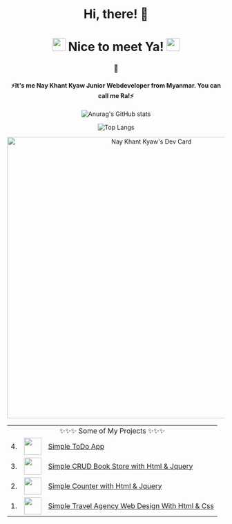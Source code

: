 <h1 align="center">Hi, there! 👋</h1>
<h1 align="center"><img src="https://cultofthepartyparrot.com/parrots/hd/christmasparrot.gif" width="30" height="30"/> Nice to meet Ya! <img src="https://cultofthepartyparrot.com/parrots/hd/christmasparrot.gif" width="30" height="30"/> </h1>

<h3 align="center">🌱</h3>
<h4 align="center">⚡It's me Nay Khant Kyaw Junior Webdeveloper from Myanmar. You can call me Ra!⚡</h4>

<div align="center">
  
  ![Anurag's GitHub stats](https://github-readme-stats.vercel.app/api?username=naykhantkyaw-coding&show_icons=true&theme=github_dark)

   ![Top Langs](https://github-readme-stats.vercel.app/api/top-langs/?username=naykhantkyaw-coding&theme=github_dark)
   
 <a href="https://app.daily.dev/naykhantkyaw"><img src="https://api.daily.dev/devcards/v2/0qQ64q8N5XzNB0TzekWEn.png?r=3o5&type=wide" width="652" alt="Nay Khant Kyaw's Dev Card"/></a>
 
</div>
<table align="center">
  <tr>
    <td colspan="3" align="center">✨✨✨ Some of My Projects ✨✨✨</td>
  </tr>
  <tr>
    <td>4.</td>
        <td><img src="https://cdn-icons-png.flaticon.com/512/5807/5807705.png" width=40></td>
        <td><a target="_blank" href="https://helpful-dasik-5cb47b.netlify.app">Simple ToDo App</a></td>
   </tr>
    <td>3.</td>
        <td><img src="https://cdn-icons-png.flaticon.com/512/3532/3532091.png" width=40></td>
        <td><a target="_blank" href="https://moonlit-pie-990c5f.netlify.app">Simple CRUD Book Store with Html & Jquery</a></td>
   </tr>
    <td>2.</td>
        <td><img src="https://cdn-icons-png.flaticon.com/512/6357/6357834.png" width=40></td>
        <td><a target="_blank" href="https://courageous-bavarois-84eb03.netlify.app">Simple Counter with Html & Jquery</a></td>
   </tr>
  <td>1.</td>
        <td><img src="https://www.pngplay.com/wp-content/uploads/6/Beach-Coconut-Tree-Vector-Transparent-Free-PNG.png" width=40></td>
        <td><a target="_blank" href="https://travel-testing.netlify.app">Simple Travel Agency Web Design With Html & Css</a></td>
   </tr>
  
  </table>
 


<!--
**Rasunon-Soare/Rasunon-Soare** is a ✨ _special_ ✨ repository because its `README.md` (this file) appears on your GitHub profile.

Here are some ideas to get you started:

- 🔭 I’m currently working on ...
- 🌱 I’m currently learning ...
- 👯 I’m looking to collaborate on ...
- 🤔 I’m looking for help with ...
- 💬 Ask me about ...
- 📫 How to reach me: ...
- 😄 Pronouns: ...
- ⚡ Fun fact: ...
-->
